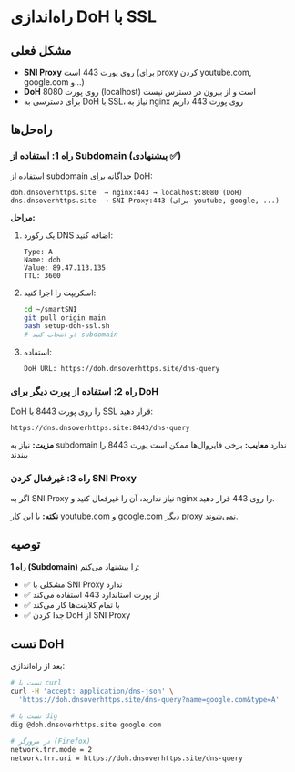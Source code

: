 # راه‌اندازی DoH با SSL

## مشکل فعلی

- **SNI Proxy** روی پورت 443 است (برای proxy کردن youtube.com, google.com و...)
- **DoH** روی پورت 8080 (localhost) است و از بیرون در دسترس نیست
- برای دسترسی به DoH با SSL، نیاز به nginx روی پورت 443 داریم

## راه‌حل‌ها

### راه 1: استفاده از Subdomain (پیشنهادی ✅)

استفاده از subdomain جداگانه برای DoH:

```
doh.dnsoverhttps.site  → nginx:443 → localhost:8080 (DoH)
dns.dnsoverhttps.site  → SNI Proxy:443 (برای youtube, google, ...)
```

**مراحل:**

1. یک رکورد DNS اضافه کنید:
   ```
   Type: A
   Name: doh
   Value: 89.47.113.135
   TTL: 3600
   ```

2. اسکریپت را اجرا کنید:
   ```bash
   cd ~/smartSNI
   git pull origin main
   bash setup-doh-ssl.sh
   # و انتخاب کنید: subdomain
   ```

3. استفاده:
   ```
   DoH URL: https://doh.dnsoverhttps.site/dns-query
   ```

### راه 2: استفاده از پورت دیگر برای DoH

DoH را روی پورت 8443 با SSL قرار دهید:

```
https://dns.dnsoverhttps.site:8443/dns-query
```

**مزیت:** نیاز به subdomain ندارد
**معایب:** برخی فایروال‌ها ممکن است پورت 8443 را ببندند

### راه 3: غیرفعال کردن SNI Proxy

اگر به SNI Proxy نیاز ندارید، آن را غیرفعال کنید و nginx را روی 443 قرار دهید.

**نکته:** با این کار youtube.com و google.com دیگر proxy نمی‌شوند.

## توصیه

**راه 1 (Subdomain)** را پیشنهاد می‌کنم:
- ✅ مشکلی با SNI Proxy ندارد
- ✅ از پورت استاندارد 443 استفاده می‌کند
- ✅ با تمام کلاینت‌ها کار می‌کند
- ✅ جدا کردن DoH از SNI Proxy

## تست DoH

بعد از راه‌اندازی:

```bash
# تست با curl
curl -H 'accept: application/dns-json' \
  'https://doh.dnsoverhttps.site/dns-query?name=google.com&type=A'

# تست با dig
dig @doh.dnsoverhttps.site google.com

# در مرورگر (Firefox)
network.trr.mode = 2
network.trr.uri = https://doh.dnsoverhttps.site/dns-query
```
